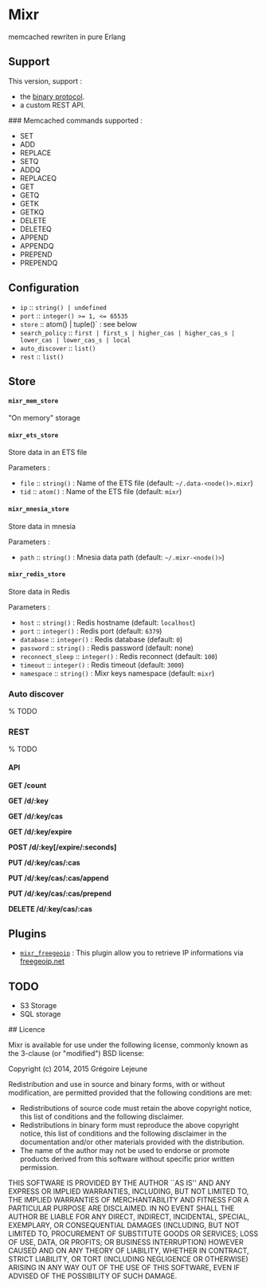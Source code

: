 # Mixr

memcached rewriten in pure Erlang

## Support

This version, support :

* the [binary protocol](https://code.google.com/p/memcached/wiki/BinaryProtocolRevamped).
* a custom REST API.

### Memcached commands supported :

* SET
* ADD
* REPLACE
* SETQ
* ADDQ
* REPLACEQ
* GET
* GETQ
* GETK
* GETKQ
* DELETE
* DELETEQ
* APPEND
* APPENDQ
* PREPEND
* PREPENDQ

## Configuration

* `ip` :: `string() | undefined`
* `port` :: `integer() >= 1, <= 65535`
* `store` :: atom() | tuple()` : see below
* `search_policy` :: `first | first_s | higher_cas | higher_cas_s | lower_cas | lower_cas_s | local`
* `auto_discover` :: `list()`
* `rest` :: `list()`

## Store

#### `mixr_mem_store`

"On memory" storage

#### `mixr_ets_store`

Store data in an ETS file

Parameters :

* `file` :: `string()` : Name of the ETS file (default: `~/.data-<node()>.mixr`)
* `tid` :: `atom()` : Name of the ETS file (default: `mixr`)

#### `mixr_mnesia_store`

Store data in mnesia

Parameters :

* `path` :: `string()` : Mnesia data path (default: `~/.mixr-<node()>`)

#### `mixr_redis_store`

Store data in Redis

Parameters :

* `host` :: `string()` : Redis hostname (default: `localhost`)
* `port` :: `integer()` : Redis port (default: `6379`)
* `database` :: `integer()` : Redis database (default: `0`)
* `password` :: `string()` : Redis password (default: none)
* `reconnect_sleep` :: `integer()` : Redis reconnect (default: `100`)
* `timeout` :: `integer()` : Redis timeout (default: `3000`)
* `namespace` :: `string()` : Mixr keys namespace (default: `mixr`)

### Auto discover

% TODO

### REST

% TODO

#### API

**GET /count**

**GET /d/:key**

**GET /d/:key/cas**

**GET /d/:key/expire**

**POST /d/:key[/expire/:seconds]**

**PUT /d/:key/cas/:cas**

**PUT /d/:key/cas/:cas/append**

**PUT /d/:key/cas/:cas/prepend**

**DELETE /d/:key/cas/:cas**

## Plugins

* [`mixr_freegeoip`](https://github.com/emedia-project/mixr_freegeoip) : This plugin allow you to retrieve IP informations via [freegeoip.net](http://freegeoip.net)

## TODO

* S3 Storage
* SQL storage

## Licence

Mixr is available for use under the following license, commonly known as the 3-clause (or "modified") BSD license:

Copyright (c) 2014, 2015 Grégoire Lejeune

Redistribution and use in source and binary forms, with or without modification, are permitted provided that the following conditions are met:

* Redistributions of source code must retain the above copyright notice, this list of conditions and the following disclaimer.
* Redistributions in binary form must reproduce the above copyright notice, this list of conditions and the following disclaimer in the documentation and/or other materials provided with the distribution.
* The name of the author may not be used to endorse or promote products derived from this software without specific prior written permission.

THIS SOFTWARE IS PROVIDED BY THE AUTHOR ``AS IS'' AND ANY EXPRESS OR IMPLIED WARRANTIES, INCLUDING, BUT NOT LIMITED TO, THE IMPLIED WARRANTIES OF MERCHANTABILITY AND FITNESS FOR A PARTICULAR PURPOSE ARE DISCLAIMED. IN NO EVENT SHALL THE AUTHOR BE LIABLE FOR ANY DIRECT, INDIRECT, INCIDENTAL, SPECIAL, EXEMPLARY, OR CONSEQUENTIAL DAMAGES (INCLUDING, BUT NOT LIMITED TO, PROCUREMENT OF SUBSTITUTE GOODS OR SERVICES; LOSS OF USE, DATA, OR PROFITS; OR BUSINESS INTERRUPTION) HOWEVER CAUSED AND ON ANY THEORY OF LIABILITY, WHETHER IN CONTRACT, STRICT LIABILITY, OR TORT (INCLUDING NEGLIGENCE OR OTHERWISE) ARISING IN ANY WAY OUT OF THE USE OF THIS SOFTWARE, EVEN IF ADVISED OF THE POSSIBILITY OF SUCH DAMAGE.
